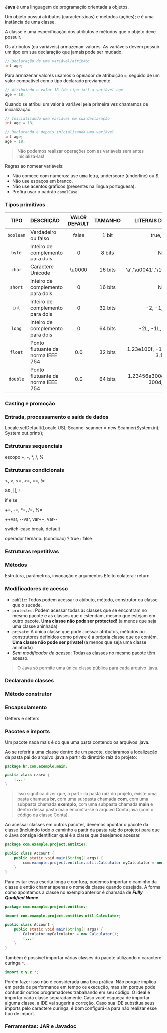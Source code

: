 **Java** é uma linguagem de programação orientada a objetos.

Um objeto possui atributos (características) e métodos (ações); e é uma instância de uma classe.

A classe é uma especificação dos atributos e métodos que o objeto deve possuir.

Os atributos (ou variáveis) armazenam valores. As variáveis devem possuir um tipo em sua declaração que jamais pode ser mudado.
```java
// Declaração de uma variável/atributo
int age;
```
Para armazenar valores usamos o operador de atribuição ```=```, seguido de um valor compatível com o tipo declarado previamente.
```java
// Atribuindo o valor 18 (do tipo int) à variável age
age = 18;
```

Quando se atribui um valor à variável pela primeira vez chamamos de inicialização.
```java
// Inicializando uma variável em sua declaração
int age = 18;
```
```java
// Declarando e depois inicializando uma variável
int age;
age = 18;
```

> Não podemos realizar operações com as variáveis sem antes inicializá-las!

Regras ao nomear variáveis:
- Não comece com números: use uma letra, underscore (underline) ou $.
- Não use espaços em branco.
- Não use acentos gráficos (presentes na língua portuguesa).
- Prefira usar o padrão ```camelCase```.

### Tipos primitivos
|      TIPO     |             DESCRIÇÃO             | VALOR DEFAULT | TAMANHO |            LITERAIS DE EXEMPLO           |                     RANGE DE VALORES                    |
|:-------------:|:----------------------------------|:-------------:|:-------:|:----------------------------------------:|:-------------------------------------------------------:|
| ```boolean``` | Verdadeiro ou falso               | false         | 1 bit   | true, false                              | true, false                                             |
| ```byte```    | Inteiro de complemento para dois  | 0             | 8 bits  | N/A                                      | -128 a 127                                              |
| ```char```    | Caractere Unicode                 | \u0000        | 16 bits | 'a','\u0041','\101','\\\\','\\','\n','ß' | Valores de 0 a 255 da tabela ASCII                      |
| ```short```   | Inteiro de complemento para dois  | 0             | 16 bits | N/A                                      | -32.768 a 32.767                                        |
| ```int```     | Inteiro de complemento para dois  | 0             | 32 bits | -2, -1, -, 1, 2                          | -2.147.483.648 a 2.147.483.647                          |
| ```long```    | Inteiro de complemento para dois  | 0             | 64 bits | -2L, -1L, 0L, 1L, 2L                     | -9.223.372.036.854.775.808 a -9.223.372.036.854.775.807 |
| ```float```   | Ponto flutuante da norma IEEE 754 | 0.0           | 32 bits | 1.23e100f, -1.23e-100f, .3f, 3.14F       | Até 7 dígitos decimais                                  |
| ```double```  | Ponto flutuante da norma IEEE 754 | 0.0           | 64 bits | 1.23456e300d, -1.23456e-300d, 1e1d       | Até 16 dígitos decimais                                 |

### Casting e promoção

### Entrada, processamento e saída de dados
Locale.setDefault(Locale.US);
Scanner scanner = new Scanner(System.in);
System.out.print();

### Estruturas sequenciais
escopo
\+, -, \*, /, %

### Estruturas condicionais
\>, <, >=, <=, ==, !=

&&, ||, !

if else

+=, -=, *=, /=, %=

++var, --var, var++, var--

switch-case break, default

operador ternário: (condicao) ? true : false

### Estruturas repetitivas

### Métodos
Estrutura, parâmetros, invocação e argumentos
Efeito colateral: return

### Modificadores de acesso
- ```public```: Todos podem acessar o atributo, método, construtor ou classe que o sucede.
- ```protected```: Podem acessar todas as classes que se encontram no mesmo pacote e as classes que o estendam, mesmo que estejam em outro pacote. **Uma classe não pode ser protected!** (a menos que seja uma classe aninhada)
- ```private```: A única classe que pode acessar atributos, métodos ou construtores definidos como private é a própria classe que os contêm. **Uma classe não pode ser private!** (a menos que seja uma classe aninhada)
- _Sem modificador de acesso_: Todas as classes no mesmo pacote têm acesso.

> O Java só permite uma única classe pública para cada arquivo .java.

### Declarando classes

### Método construtor

### Encapsulamento
Getters e setters

### Pacotes e imports
Um pacote nada mais é do que uma pasta contendo os arquivos .java.

Ao se referir a uma classe dentro de um pacote, declaramos a localização da pasta pai do arquivo .java a partir do diretório raiz do projeto:
```java
package br.com.exemplo.main;

public class Conta {
    (...)
}
```

> Isso significa dizer que, a partir da pasta raiz do projeto, existe uma pasta chamada **br**, com uma subpasta chamada **com**, com uma subpasta chamada **exemplo**, com uma subpasta chamada **main** e dentro dessa pasta main encontra-se o arquivo Conta.java (com o código da classe Conta).

Ao acessar classes em outros pacotes, devemos apontar o pacote da classe (incluindo todo o caminho a partir da pasta raiz do projeto) para que o Java consiga identificar qual é a classe que desejamos acessar.
```java
package com.example.project.entities;

public class Account {
    public static void main(String[] args) {
        com.example.project.entities.util.Calculator myCalculator = new com.example.project.entities.util.Calculator(); 
    }
}
```

Para evitar essa escrita longa e confusa, podemos importar o caminho da classe e então chamar apenas o nome da classe quando desejada. A forma como apontamos a classe no exemplo anterior é chamada de **_Fully Qualified Name_**.
```java
package com.example.project.entities;

import com.example.project.entities.util.Calculator;

public class Account {
    public static void main(String[] args) {
        Calculator myCalculator = new Calculator();
        (...)
    }
}
```

Também é possível importar várias classes do pacote utilizando o caractere curinga ```*```.
```java
import x.y.z.*;
```
Porém fazer isso não é considerada uma boa prática. Não porque implica em perda de performance em tempo de execução, mas sim porque pode confundir outros programadores trabalhando em seu código. O ideal é importar cada classe separadamente. Caso você esqueça de importar alguma classe, a IDE vai sugerir a correção. Caso sua IDE substitua seus imports pelo caractere curinga, é bom configurá-la para não realizar esse tipo de import.

### Ferramentas: JAR e Javadoc
